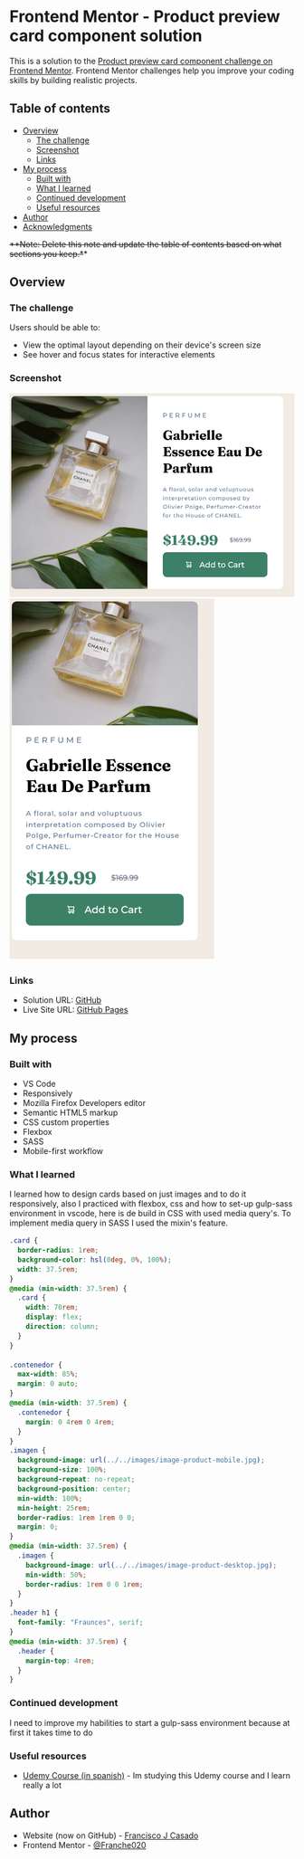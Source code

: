 # Frontend Mentor - Product preview card component solution

This is a solution to the [Product preview card component challenge on Frontend Mentor](https://www.frontendmentor.io/challenges/product-preview-card-component-GO7UmttRfa). Frontend Mentor challenges help you improve your coding skills by building realistic projects. 

## Table of contents

- [Overview](#overview)
  - [The challenge](#the-challenge)
  - [Screenshot](#screenshot)
  - [Links](#links)
- [My process](#my-process)
  - [Built with](#built-with)
  - [What I learned](#what-i-learned)
  - [Continued development](#continued-development)
  - [Useful resources](#useful-resources)
- [Author](#author)
- [Acknowledgments](#acknowledgments)

~~**Note: Delete this note and update the table of contents based on what sections you keep.*~~*

## Overview

### The challenge

Users should be able to:

- View the optimal layout depending on their device's screen size
- See hover and focus states for interactive elements

### Screenshot

![Desktop Design](./screenshot/desktop.png)
![Mobile Design](./screenshot/mobile.png)

### Links

- Solution URL: [GitHub](https://github.com/Franche020/product-preview-card-component-main/tree/frontendmentor)
- Live Site URL: [GitHub Pages](https://franche020.github.io/product-preview-card-component-main/)

## My process

### Built with

- VS Code
- Responsively
- Mozilla Firefox Developers editor
- Semantic HTML5 markup
- CSS custom properties
- Flexbox
- SASS
- Mobile-first workflow


### What I learned

I learned how to design cards based on just images and to do it responsively, also I practiced with flexbox, css and how to set-up gulp-sass environment in vscode, here is de build in CSS with used media query's. To implement media query in SASS I used the mixin's feature.


```css
.card {
  border-radius: 1rem;
  background-color: hsl(0deg, 0%, 100%);
  width: 37.5rem;
}
@media (min-width: 37.5rem) {
  .card {
    width: 70rem;
    display: flex;
    direction: column;
  }
}

.contenedor {
  max-width: 85%;
  margin: 0 auto;
}
@media (min-width: 37.5rem) {
  .contenedor {
    margin: 0 4rem 0 4rem;
  }
}
.imagen {
  background-image: url(../../images/image-product-mobile.jpg);
  background-size: 100%;
  background-repeat: no-repeat;
  background-position: center;
  min-width: 100%;
  min-height: 25rem;
  border-radius: 1rem 1rem 0 0;
  margin: 0;
}
@media (min-width: 37.5rem) {
  .imagen {
    background-image: url(../../images/image-product-desktop.jpg);
    min-width: 50%;
    border-radius: 1rem 0 0 1rem;
  }
}
.header h1 {
  font-family: "Fraunces", serif;
}
@media (min-width: 37.5rem) {
  .header {
    margin-top: 4rem;
  }
}
```
### Continued development

I need to improve my habilities to start a gulp-sass environment because at first it takes time to do

### Useful resources

- [Udemy Course (in spanish)](https://www.udemy.com/course/desarrollo-web-completo-con-html5-css3-js-php-y-mysql/) - Im studying this Udemy course and I learn really a lot

## Author

- Website (now on GitHub) - [Francisco J Casado](https://github.com/Franche020)
- Frontend Mentor - [@Franche020](https://www.frontendmentor.io/profile/Franche020)
